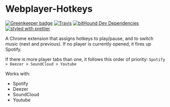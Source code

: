 # Webplayer-Hotkeys

[![Greenkeeper badge](https://badges.greenkeeper.io/GabrielDuarteM/webplayer-hotkeys.svg)](https://greenkeeper.io/)
[![Travis](https://img.shields.io/travis/GabrielDuarteM/Webplayer-Hotkeys/master.svg)](https://travis-ci.org/GabrielDuarteM/Webplayer-Hotkeys)
[![bitHound Dev Dependencies](https://img.shields.io/bithound/devDependencies/github/GabrielDuarteM/Webplayer-Hotkeys.svg)](https://www.bithound.io/github/GabrielDuarteM/Webplayer-Hotkeys/master/dependencies/npm)
[![styled with prettier](https://img.shields.io/badge/styled_with-prettier-ff69b4.svg)](https://github.com/prettier/prettier)

A Chrome extension that assigns hotkeys to play/pause, and to switch music (next and previous). If no player is currently opened, it fires up Spotify.

If there is more player tabs than one, it follows this order of priority: `Spotify > Deezer > SoundCloud > Youtube`

Works with:
* Spotify
* Deezer
* SoundCloud
* Youtube
